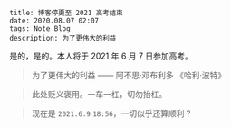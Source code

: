 ```
title: 博客停更至 2021 高考结束
date: 2020.08.07 02:07
tags: Note Blog
description: 为了更伟大的利益
```

是的，是的。本人将于 2021 年 6 月 7 日参加高考。

> 为了更伟大的利益 —— 阿不思·邓布利多 《哈利·波特》

> 此处贬义褒用。一车一杠，切勿抬杠。

> 现在是 `2021.6.9` `18:56`，一切似乎还算顺利？
